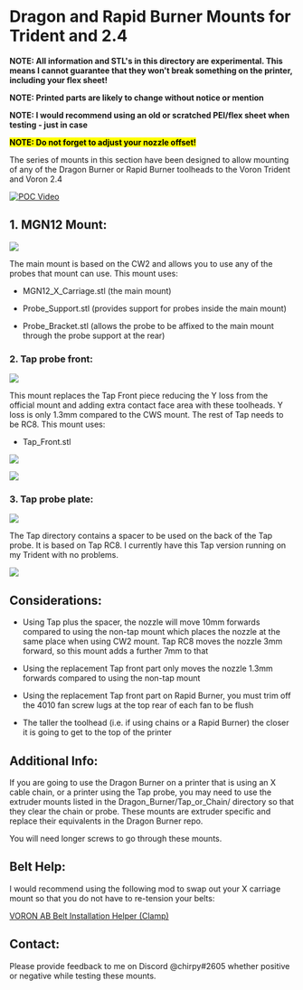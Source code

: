 # Dragon and Rapid Burner Mounts for Trident and 2.4

**NOTE: All information and STL's in this directory are experimental. This means I cannot guarantee that they won't break something on the printer, including your flex sheet!**

**NOTE: Printed parts are likely to change without notice or mention**

**NOTE: I would recommend using an old or scratched PEI/flex sheet when testing - just in case**

**<mark>NOTE: Do not forget to adjust your nozzle offset!</mark>**

The series of mounts in this section have been designed to allow mounting of any of the Dragon Burner or Rapid Burner toolheads to the Voron Trident and Voron 2.4

[![POC Video](images/poc.png)](https://youtu.be/MVF9AVeywRU)

## 1. MGN12 Mount:

![](images/Dragon_Burner_MGN12.png)

The main mount is based on the CW2 and allows you to use any of the probes that mount can use. This mount uses:

- MGN12_X_Carriage.stl (the main mount)

- Probe_Support.stl (provides support for probes inside the main mount)

- Probe_Bracket.stl (allows the probe to be affixed to the main mount through the probe support at the rear)



### 2. Tap probe front:

![](images/Tap_Probe_Front.png)

This mount replaces the Tap Front piece reducing the Y loss from the official mount and adding extra contact face area with these toolheads. Y loss is only 1.3mm compared to the CWS mount. The rest of Tap needs to be RC8. This mount uses:

- Tap_Front.stl

![](images/tapfrontrear.png)

![](images/tapfront.png)

### 3. Tap probe plate:

![](images/Tap.png)

The Tap directory contains a spacer to be used on the back of the Tap probe. It is based on Tap RC8. I currently have this Tap version running on my Trident with no problems.

![](images/Tap_Mount.png)

## Considerations:

- Using Tap plus the spacer, the nozzle will move 10mm forwards compared to using the non-tap mount which places the nozzle at the same place when using CW2 mount. Tap RC8 moves the nozzle 3mm forward, so this mount adds a further 7mm to that

- Using the replacement Tap front part only moves the nozzle 1.3mm forwards compared to using the non-tap mount

- Using the replacement Tap front part on Rapid Burner, you must trim off the 4010 fan screw lugs at the top rear of each fan to be flush

- The taller the toolhead (i.e. if using chains or a Rapid Burner) the closer it is going to get to the top of the printer

## Additional Info:

If you are going to use the Dragon Burner on a printer that is using an X cable chain, or a printer using the Tap probe, you may need to use the extruder mounts listed in the Dragon_Burner/Tap_or_Chain/ directory so that they clear the chain or probe. These mounts are extruder specific and replace their equivalents in the Dragon Burner repo.

You will need longer screws to go through these mounts.

## Belt Help:

I would recommend using the following mod to swap out your X carriage mount so that you do not have to re-tension your belts:

[VORON AB Belt Installation Helper (Clamp)](https://www.printables.com/model/479348-voron-ab-belt-installation-helper-clamp)

## Contact:

Please provide feedback to me on Discord @chirpy#2605 whether positive or negative while testing these mounts.
